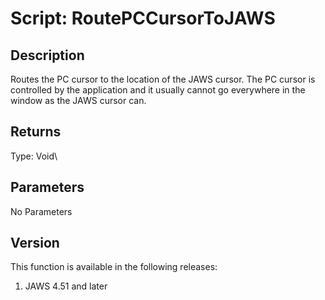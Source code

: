 # Script: RoutePCCursorToJAWS

## Description

Routes the PC cursor to the location of the JAWS cursor. The PC cursor
is controlled by the application and it usually cannot go everywhere in
the window as the JAWS cursor can.

## Returns

Type: Void\

## Parameters

No Parameters

## Version

This function is available in the following releases:

1.  JAWS 4.51 and later
